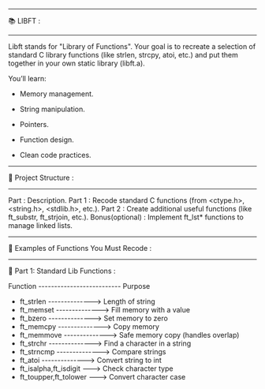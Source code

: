 ____________________________________________________________________________
📚 LIBFT :
____________________________________________________________________________

Libft stands for "Library of Functions".
Your goal is to recreate a selection of standard C library functions (like strlen, strcpy, atoi, etc.) and put them together in your own static library (libft.a).

You’ll learn:

  * Memory management.

  * String manipulation.

  * Pointers.

  * Function design.

  * Clean code practices.

___________________________________________________________________________
🧱 Project Structure :
___________________________________________________________________________

Part            :	 Description.
Part 1          :	 Recode standard C functions (from <ctype.h>, <string.h>, <stdlib.h>, etc.).
Part 2          :	 Create additional useful functions (like ft_substr, ft_strjoin, etc.).
Bonus(optional) :  Implement ft_lst* functions to manage linked lists.

___________________________________________________________________________
🧠 Examples of Functions You Must Recode :
___________________________________________________________________________

🧩 Part 1: Standard Lib Functions :

Function -------------------------- Purpose
  * ft_strlen	 --------------> Length of string
  * ft_memset	 --------------> Fill memory with a value
  * ft_bzero	 --------------> Set memory to zero
  * ft_memcpy	 --------------> Copy memory
  * ft_memmove --------------> Safe memory copy (handles overlap)
  * ft_strchr	 --------------> Find a character in a string
  * ft_strncmp --------------> Compare strings
  * ft_atoi	   --------------> Convert string to int
  * ft_isalpha,ft_isdigit	---> Check character type
  * ft_toupper,ft_tolower	---> Convert character case


